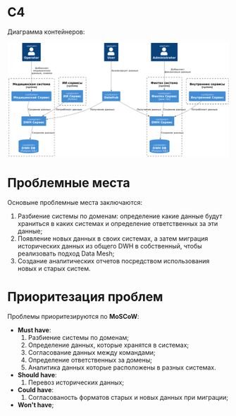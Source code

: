 # C4

Диаграмма контейнеров:

![C4](./diagrams/C4_container.png)

# Проблемные места

Основыне проблемные места заключаются:
1. Разбиение системы по доменам: определение какие данные будут храниться в каких системах и определение ответственных за эти данные;
2. Появление новых данных в своих системах, а затем миграция исторических данных из общего DWH в собственный, чтобы реализовать подход Data Mesh;
3. Создание аналитических отчетов посредством использования новых и старых систем.

# Приоритезация проблем

Проблемы приоритезируются по **MoSCoW**:
- **Must have**:
    1. Разбиение системы по доменам;
    2. Определение данных, которые хранятся в системах;
    3. Согласование данных между командами;
    4. Определение ответственных за домены;
    5. Аналитика данных которые расположены в разных системах.
- **Should have**:
    1. Перевоз исторических данных;
- **Could have**:
    1. Согласованость форматов старых и новых данных при миграции;
- **Won't have**;
